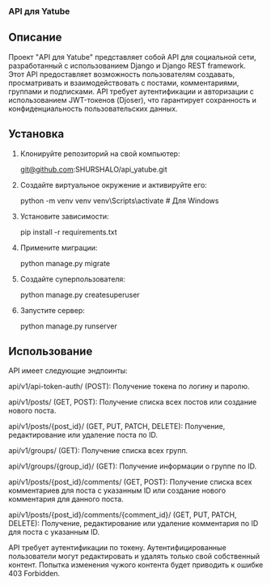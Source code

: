 ### API для Yatube

## Описание
Проект "API для Yatube" представляет собой API для социальной сети, разработанный с использованием Django и Django REST framework. Этот API предоставляет возможность пользователям создавать, просматривать и взаимодействовать с постами, комментариями, группами и подписками. API требует аутентификации и авторизации с использованием JWT-токенов (Djoser), что гарантирует сохранность и конфиденциальность пользовательских данных.

## Установка
1. Клонируйте репозиторий на свой компьютер:

   git@github.com:SHURSHALO/api_yatube.git

2. Создайте виртуальное окружение и активируйте его:

   python -m venv venv 
   venv\Scripts\activate # Для Windows

3. Установите зависимости:

   pip install -r requirements.txt

4. Примените миграции:

   python manage.py migrate

5. Создайте суперпользователя:

   python manage.py createsuperuser

6. Запустите сервер:

   python manage.py runserver

## Использование

API имеет следующие эндпоинты:

api/v1/api-token-auth/ (POST): Получение токена по логину и паролю.

api/v1/posts/ (GET, POST): Получение списка всех постов или создание нового поста.

api/v1/posts/{post_id}/ (GET, PUT, PATCH, DELETE): Получение, редактирование или удаление поста по ID.

api/v1/groups/ (GET): Получение списка всех групп.

api/v1/groups/{group_id}/ (GET): Получение информации о группе по ID.

api/v1/posts/{post_id}/comments/ (GET, POST): Получение списка всех комментариев для поста с указанным ID или создание нового комментария для данного поста.

api/v1/posts/{post_id}/comments/{comment_id}/ (GET, PUT, PATCH, DELETE): Получение, редактирование или удаление комментария по ID для поста с указанным ID.

API требует аутентификации по токену. Аутентифицированные пользователи могут редактировать и удалять только свой собственный контент. Попытка изменения чужого контента будет приводить к ошибке 403 Forbidden.

